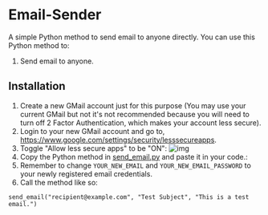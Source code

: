 # Email-Sender
A simple Python method to send email to anyone directly.
You can use this Python method to:
1. Send email to anyone.


## Installation
1. Create a new GMail account just for this purpose (You may use your current GMail but not it's not recommended because you will need to turn off 2 Factor Authentication, which makes your account less secure).
2. Login to your new GMail account and go to, https://www.google.com/settings/security/lesssecureapps.
3. Toggle "Allow less secure apps" to be "ON":
![img](instruction-screenshot.png)
4. Copy the Python method in [send_email.py](send_email.py) and paste it in your code.:
5. Remember to change `YOUR_NEW_EMAIL` and `YOUR_NEW_EMAIL_PASSWORD` to your newly registered email credentials.
6. Call the method like so:
```
send_email("recipient@example.com", "Test Subject", "This is a test email.")

```

